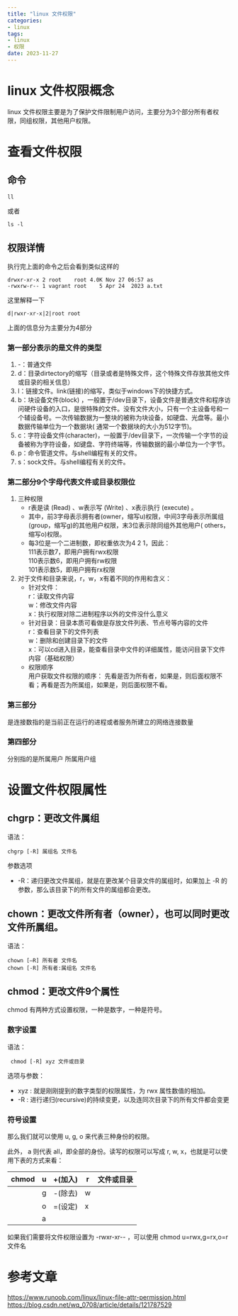 ```yaml
---
title: "linux 文件权限"
categories:
- linux
tags:
- linux
- 权限
date: 2023-11-27
---
```


# linux 文件权限概念

linux 文件权限主要是为了保护文件限制用户访问，主要分为3个部分所有者权限，同组权限，其他用户权限。

# 查看文件权限

## 命令

```
ll
```

或者

```
ls -l
```

## 权限详情

执行完上面的命令之后会看到类似这样的

```
drwxr-xr-x 2 root    root 4.0K Nov 27 06:57 as
-rwxrw-r-- 1 vagrant root    5 Apr 24  2023 a.txt
```

这里解释一下

```
d|rwxr-xr-x|2|root root
```

上面的信息分为主要分为4部分

### 第一部分表示的是文件的类型
1. -：普通文件
2. d：目录dirtectory的缩写（目录或者是特殊文件，这个特殊文件存放其他文件或目录的相关信息）
3. l：链接文件。link(链接)的缩写，类似于windows下的快捷方式。
4. b：块设备文件(block) ，一般置于/dev目录下，设备文件是普通文件和程序访问硬件设备的入口，是很特殊的文件。没有文件大小，只有一个主设备号和一个辅设备号。一次传输数据为一整块的被称为块设备，如硬盘、光盘等。最小数据传输单位为一个数据块(
    通常一个数据块的大小为512字节)。
5. c：字符设备文件(character)，一般置于/dev目录下，一次传输一个字节的设备被称为字符设备，如键盘、字符终端等，传输数据的最小单位为一个字节。
6. p：命令管道文件。与shell编程有关的文件。
7. s：sock文件。与shell编程有关的文件。

### 第二部分9个字母代表文件或目录权限位
1. 三种权限  
   - r表是读 (Read) 、w表示写 (Write) 、x表示执行 (execute) 。
   - 其中，前3字母表示拥有者(owner，缩写u)权限，中间3字母表示所属组(group，缩写g)的其他用户权限，末3位表示除同组外其他用户(
    others，缩写o)权限。   
   - 每3位是一个二进制数，即权重依次为4 2 1，因此：  
    111表示数7，即用户拥有rwx权限  
    110表示数6，即用户拥有rw权限  
    101表示数5，即用户拥有rx权限
2. 对于文件和目录来说，r，w，x有着不同的作用和含义：  
   - 针对文件：  
    r：读取文件内容  
    w：修改文件内容  
    x：执行权限对除二进制程序以外的文件没什么意义  
   - 针对目录：目录本质可看做是存放文件列表、节点号等内容的文件   
    r：查看目录下的文件列表  
    w：删除和创建目录下的文件  
    x：可以cd进入目录，能查看目录中文件的详细属性，能访问目录下文件内容（基础权限）
   - 权限顺序  
    用户获取文件权限的顺序： 先看是否为所有者，如果是，则后面权限不看；再看是否为所属组，如果是，则后面权限不看。
   

### 第三部分
是连接数指的是当前正在运行的进程或者服务所建立的网络连接数量

### 第四部分
分别指的是所属用户 所属用户组

# 设置文件权限属性

## chgrp：更改文件属组

语法：

```
chgrp [-R] 属组名 文件名
```

参数选项

* -R：递归更改文件属组，就是在更改某个目录文件的属组时，如果加上 -R 的参数，那么该目录下的所有文件的属组都会更改。

## chown：更改文件所有者（owner），也可以同时更改文件所属组。

语法：

```
chown [–R] 所有者 文件名
chown [-R] 所有者:属组名 文件名
```

## chmod：更改文件9个属性

chmod 有两种方式设置权限，一种是数字，一种是符号。

### 数字设置

语法：

```
 chmod [-R] xyz 文件或目录
```

选项与参数：

- xyz : 就是刚刚提到的数字类型的权限属性，为 rwx 属性数值的相加。
- -R : 进行递归(recursive)的持续变更，以及连同次目录下的所有文件都会变更

### 符号设置
那么我们就可以使用 u, g, o 来代表三种身份的权限。

此外， a 则代表 all，即全部的身份。读写的权限可以写成 r, w, x，也就是可以使用下表的方式来看：


| chmod	 | u   | +(加入) | r   | 文件或目录 |
|--------|-----|-------|-----|-------|
|        | g   | -(除去) | w   |       | 
|        | o   | =(设定) | x   |       | 
|        | a   |       |     |       | 

如果我们需要将文件权限设置为 -rwxr-xr-- ，可以使用 chmod u=rwx,g=rx,o=r 文件名 

# 参考文章
https://www.runoob.com/linux/linux-file-attr-permission.html
https://blog.csdn.net/wq_0708/article/details/121787529
